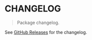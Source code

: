 # CHANGELOG

> Package changelog.

See [GitHub Releases](https://github.com/stdlib-js/math-strided-special-acovercos-by/releases) for the changelog.